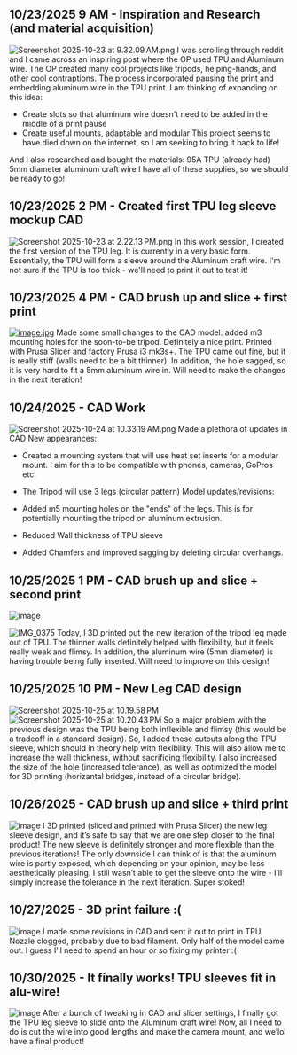 <!--
  ===================    !!READ THIS NOTICE!!   ====================
  DO NOT edit this file manually. Your changes WILL BE OVERWRITTEN!
  This journal is auto generated and updated by Hack Club Blueprint.
  To edit this file, please edit your journal entries on Blueprint.
  ==================================================================
-->

## 10/23/2025 9 AM - Inspiration and Research (and material acquisition)  

![Screenshot 2025-10-23 at 9.32.09 AM.png](https://blueprint.hackclub.com/user-attachments/blobs/proxy/eyJfcmFpbHMiOnsiZGF0YSI6NDc1NiwicHVyIjoiYmxvYl9pZCJ9fQ==--ff1c591ee80d8c00f1057a806c8d19fe36b9dd62/Screenshot%202025-10-23%20at%209.32.09%E2%80%AFAM.png)
I was scrolling through reddit and I came across an inspiring post where the OP used TPU and Aluminum wire. The OP created many cool projects like tripods, helping-hands, and other cool contraptions. The process incorporated pausing the print and embedding aluminum wire in the TPU print. I am thinking of expanding on this idea:

- Create slots so that aluminum wire doesn't need to be added in the middle of a print pause
- Create useful mounts, adaptable and modular
This project seems to have died down on the internet, so I am seeking to bring it back to life!

And I also researched and bought the materials:
95A TPU (already had)
5mm diameter aluminum craft wire
I have all of these supplies, so we should be ready to go!  

## 10/23/2025 2 PM - Created first TPU leg sleeve mockup CAD  

![Screenshot 2025-10-23 at 2.22.13 PM.png](https://blueprint.hackclub.com/user-attachments/blobs/proxy/eyJfcmFpbHMiOnsiZGF0YSI6NDg1NSwicHVyIjoiYmxvYl9pZCJ9fQ==--f4f1f2e17f0178736378765e91ec9dbc6c2a7465/Screenshot%202025-10-23%20at%202.22.13%E2%80%AFPM.png)
In this work session, I created the first version of the TPU leg. It is currently in a very basic form. Essentially, the TPU will form a sleeve around the Aluminum craft wire. I'm not sure if the TPU is too thick - we'll need to print it out to test it!  

## 10/23/2025 4 PM - CAD brush up and slice + first print  

[![image.jpg](https://blueprint.hackclub.com/user-attachments/blobs/proxy/eyJfcmFpbHMiOnsiZGF0YSI6NDg4OCwicHVyIjoiYmxvYl9pZCJ9fQ==--6c3ab33f426cec8f827ccbfb7a95bdd532aaf4c8/image.jpg)](![image.jpg](/user-attachments/blobs/proxy/eyJfcmFpbHMiOnsiZGF0YSI6NDg4OSwicHVyIjoiYmxvYl9pZCJ9fQ==--5a0d5288ace2691a25da1b713e2775be2abf78ed/image.jpg)
)
Made some small changes to the CAD model: added m3 mounting holes for the soon-to-be tripod. Definitely a nice print. Printed with Prusa Slicer and factory Prusa i3 mk3s+. The TPU came out fine, but it is really stiff (walls need to be a bit thinner). In addition, the hole sagged, so it is very hard to fit a 5mm aluminum wire in. Will need to make the changes in the next iteration!  

## 10/24/2025 - CAD Work  

![Screenshot 2025-10-24 at 10.33.19 AM.png](https://blueprint.hackclub.com/user-attachments/blobs/proxy/eyJfcmFpbHMiOnsiZGF0YSI6NTExNSwicHVyIjoiYmxvYl9pZCJ9fQ==--3ea3dbe514eaec2836ad96286e762eeb1500080e/Screenshot%202025-10-24%20at%2010.33.19%E2%80%AFAM.png)
Made a plethora of updates in CAD
New appearances: 

- Created a mounting system that will use heat set inserts for a modular mount. I aim for this to be compatible with phones, cameras, GoPros etc.
- The Tripod will use 3 legs (circular pattern)
Model updates/revisions:

- Added m5 mounting holes on the "ends" of the legs. This is for potentially mounting the tripod on aluminum extrusion.
- Reduced Wall thickness of TPU sleeve
- Added Chamfers and improved sagging by deleting circular overhangs.  

## 10/25/2025 1 PM - CAD brush up and slice + second print  

![image](https://blueprint.hackclub.com/user-attachments/blobs/proxy/eyJfcmFpbHMiOnsiZGF0YSI6NTQ5MywicHVyIjoiYmxvYl9pZCJ9fQ==--91eeb780be8a8b35299552508af44a18c866599a/image.jpg)

![IMG_0375](https://blueprint.hackclub.com/user-attachments/blobs/proxy/eyJfcmFpbHMiOnsiZGF0YSI6NTQ5NSwicHVyIjoiYmxvYl9pZCJ9fQ==--85df2581535f37a81cb7a196b49d89e41b38f08b/IMG_0375.jpeg)
Today, I 3D printed out the new iteration of the tripod leg made out of TPU. The thinner walls definitely helped with flexibility, but it feels really weak and flimsy. In addition, the aluminum wire (5mm diameter) is having trouble being fully inserted. Will need to improve on this design!  

## 10/25/2025 10 PM - New Leg CAD design  

![Screenshot 2025-10-25 at 10.19.58 PM](https://blueprint.hackclub.com/user-attachments/blobs/proxy/eyJfcmFpbHMiOnsiZGF0YSI6NTYwMiwicHVyIjoiYmxvYl9pZCJ9fQ==--ce16da04fdeac928ea4012fd0c4612f7791a0c32/Screenshot%202025-10-25%20at%2010.19.58%E2%80%AFPM.png)
![Screenshot 2025-10-25 at 10.20.43 PM](https://blueprint.hackclub.com/user-attachments/blobs/proxy/eyJfcmFpbHMiOnsiZGF0YSI6NTYwMywicHVyIjoiYmxvYl9pZCJ9fQ==--52b048af89d9edef9bdaa72995603f6bbcccec4f/Screenshot%202025-10-25%20at%2010.20.43%E2%80%AFPM.png)
So a major problem with the previous design was the TPU being both inflexible and flimsy (this would be a tradeoff in a standard design). So, I added these cutouts along the TPU sleeve, which should in theory help with flexibility. This will also allow me to increase the wall thickness, without sacrificing flexibility. I also increased the size of the hole (increased tolerance), as well as optimized the model for 3D printing (horizantal bridges, instead of a circular bridge).
  

## 10/26/2025 - CAD brush up and slice + third print  

![image](https://blueprint.hackclub.com/user-attachments/blobs/proxy/eyJfcmFpbHMiOnsiZGF0YSI6NTg3NywicHVyIjoiYmxvYl9pZCJ9fQ==--d24de3b14fb41dc0c5ff71bcc88793181cab6818/image.jpg)
I 3D printed (sliced and printed with Prusa Slicer) the new leg sleeve design, and it’s safe to say that we are one step closer to the final product! The new sleeve is definitely stronger and more flexible than the previous iterations! The only downside I can think of is that the aluminum wire is partly exposed, which depending on your opinion, may be less aesthetically pleasing. I still wasn’t able to get the sleeve onto the wire - I’ll simply increase the tolerance in the next iteration. Super stoked!  

## 10/27/2025 - 3D print failure :(  

![image](https://blueprint.hackclub.com/user-attachments/blobs/proxy/eyJfcmFpbHMiOnsiZGF0YSI6NjEwMywicHVyIjoiYmxvYl9pZCJ9fQ==--6463cfedb0ed7f0764089734e0649c3460c45cb9/image.jpg)
I made some revisions in CAD and sent it out to print in TPU. Nozzle clogged, probably due to bad filament. Only half of the model came out. I guess I’ll need to spend an hour or so fixing my printer :(  

## 10/30/2025 - It finally works! TPU sleeves fit in alu-wire!  

![image](https://blueprint.hackclub.com/user-attachments/blobs/proxy/eyJfcmFpbHMiOnsiZGF0YSI6Njg2MiwicHVyIjoiYmxvYl9pZCJ9fQ==--0e138e6da64d92d2c41f356b0f11fdcf4bf2498a/image.jpg)
After a bunch of tweaking in CAD and slicer settings, I finally got the TPU leg sleeve to slide onto the Aluminum craft wire! Now, all I need to do is cut the wire into good lengths and make the camera mount, and we’lol have a final product!  

